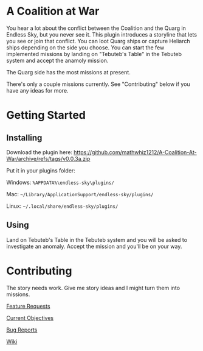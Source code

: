 # A Coalition at War

You hear a lot about the conflict between the Coalition and the Quarg in Endless Sky, but you never see it. This plugin introduces a storyline that lets you see or join that conflict. You can loot Quarg ships or capture Heliarch ships depending on the side you choose. You can start the few implemented missions by landing on "Tebuteb's Table" in the Tebuteb system and accept the anamoly mission.

The Quarg side has the most missions at present.

There's only a couple missions currently. See "Contributing" below if you have any ideas for more.

# Getting Started

## Installing

Download the plugin here: https://github.com/mathwhiz1212/A-Coalition-At-War/archive/refs/tags/v0.0.3a.zip

Put it in your plugins folder:

Windows: `%APPDATA%\endless-sky\plugins/`

Mac: `~/Library/ApplicationSupport/endless-sky/plugins/`

Linux: `~/.local/share/endless-sky/plugins/`

## Using

Land on Tebuteb's Table in the Tebuteb system and you will be asked to investigate an anomaly. Accept the mission and you'll be on your way.

# Contributing

The story needs work. Give me story ideas and I might turn them into missions.

[Feature Requests](https://github.com/mathwhiz1212/A-Coalition-At-War/issues/new?template=feature_request.md)

[Current Objectives](https://github.com/mathwhiz1212/A-Coalition-At-War/issues/1)

[Bug Reports](https://github.com/mathwhiz1212/A-Coalition-At-War/issues/new?template=bug_report.md)

[Wiki](https://github.com/mathwhiz1212/A-Coalition-At-War/wiki)
